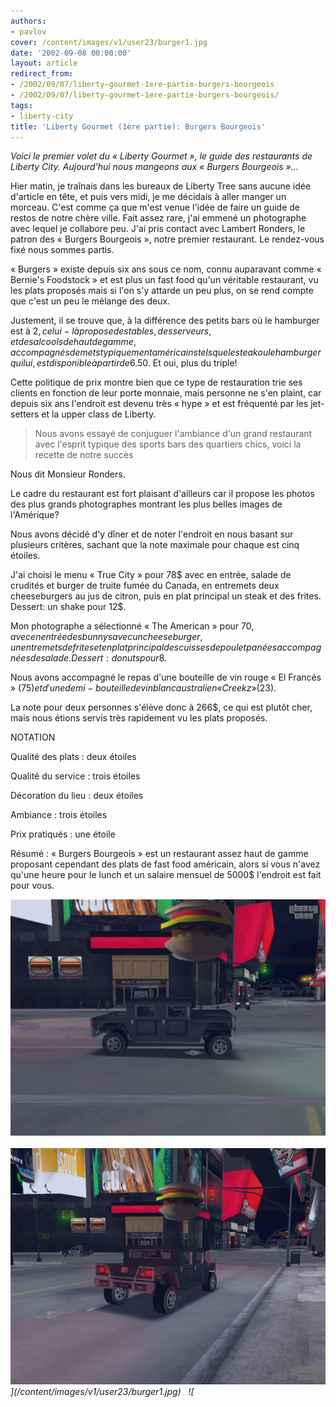 ```yaml
---
authors:
- pavlov
cover: /content/images/v1/user23/burger1.jpg
date: '2002-09-08 00:00:00'
layout: article
redirect_from:
- /2002/09/07/liberty-gourmet-1ere-partie-burgers-bourgeois
- /2002/09/07/liberty-gourmet-1ere-partie-burgers-bourgeois/
tags:
- liberty-city
title: 'Liberty Gourmet (1ère partie): Burgers Bourgeois'
---
```



_Voici le premier volet du « Liberty Gourmet », le guide des restaurants de Liberty City. Aujourd'hui nous mangeons aux « Burgers Bourgeois »..._

Hier matin, je traînais dans les bureaux de Liberty Tree sans aucune idée d'article en tête, et puis vers midi, je me décidais à aller manger un morceau. C'est comme ça que m'est venue l'idée de faire un guide de restos de notre chère ville. Fait assez rare, j'ai emmené un photographe avec lequel je collabore peu. J'ai pris contact avec Lambert Ronders, le patron des « Burgers Bourgeois », notre premier restaurant. Le rendez-vous fixé nous sommes partis.

« Burgers » existe depuis six ans sous ce nom, connu auparavant comme « Bernie's Foodstock » et est plus un fast food qu'un véritable restaurant, vu les plats proposés mais si l'on s'y attarde un peu plus, on se rend compte que c'est un peu le mélange des deux.

Justement, il se trouve que, à la différence des petits bars où le hamburger est à 2$, celui-là propose des tables, des serveurs, et des alcools de haut de gamme, accompagnés de mets typiquement américains tels que le steak ou le hamburger qui lui, est disponible à partir de 6.50$. Et oui, plus du triple!

Cette politique de prix montre bien que ce type de restauration trie ses clients en fonction de leur porte monnaie, mais personne ne s'en plaint, car depuis six ans l'endroit est devenu très « hype » et est fréquenté par les jet-setters et la upper class de Liberty.

> Nous avons essayé de conjuguer l'ambiance d'un grand restaurant avec l'esprit typique des sports bars des quartiers chics, voici la recette de notre succès

Nous dit Monsieur Ronders.

Le cadre du restaurant est fort plaisant d'ailleurs car il propose les photos des plus grands photographes montrant les plus belles images de l'Amérique?

Nous avons décidé d'y dîner et de noter l'endroit en nous basant sur plusieurs critères, sachant que la note maximale pour chaque est cinq étoiles.

J'ai choisi le menu « True City » pour 78$ avec en entrée, salade de crudités et burger de truite fumée du Canada, en entremets deux cheeseburgers au jus de citron, puis en plat principal un steak et des frites. Dessert: un shake pour 12$.

Mon photographe a sélectionné « The American » pour 70$, avec en entrée des bunnys avec un cheeseburger, un entremets de frites et en plat principal des cuisses de poulet panées accompagnées de salade. Dessert : donuts pour 8$.

Nous avons accompagné le repas d'une bouteille de vin rouge « El Francés » (75$) et d'une demi-bouteille de vin blanc australien « Creekz » (23$).

La note pour deux personnes s'élève donc à 266$, ce qui est plutôt cher, mais nous étions servis très rapidement vu les plats proposés.

NOTATION

Qualité des plats : deux étoiles

Qualité du service : trois étoiles

Décoration du lieu : deux étoiles

Ambiance : trois étoiles

Prix pratiqués : une étoile

Résumé : « Burgers Bourgeois » est un restaurant assez haut de gamme proposant cependant des plats de fast food américain, alors si vous n'avez qu'une heure pour le lunch et un salaire mensuel de 5000$ l'endroit est fait pour vous.

![](/content/images/v1/user23/burger1.jpg)&nbsp;&nbsp; ![](/content/images/v1/user23/burger2.jpg)
_](/content/images/v1/user23/burger1.jpg)&nbsp;&nbsp; ![_